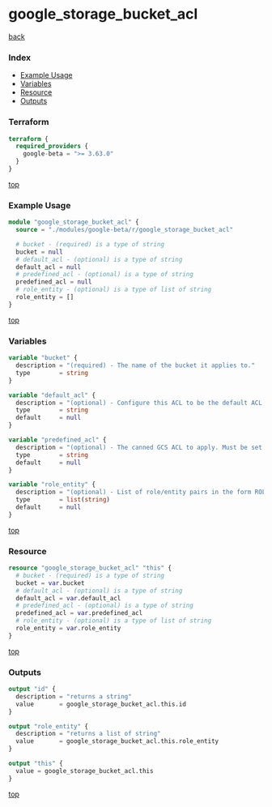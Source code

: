 # google_storage_bucket_acl

[back](../google-beta.md)

### Index

- [Example Usage](#example-usage)
- [Variables](#variables)
- [Resource](#resource)
- [Outputs](#outputs)

### Terraform

```terraform
terraform {
  required_providers {
    google-beta = ">= 3.63.0"
  }
}
```

[top](#index)

### Example Usage

```terraform
module "google_storage_bucket_acl" {
  source = "./modules/google-beta/r/google_storage_bucket_acl"

  # bucket - (required) is a type of string
  bucket = null
  # default_acl - (optional) is a type of string
  default_acl = null
  # predefined_acl - (optional) is a type of string
  predefined_acl = null
  # role_entity - (optional) is a type of list of string
  role_entity = []
}
```

[top](#index)

### Variables

```terraform
variable "bucket" {
  description = "(required) - The name of the bucket it applies to."
  type        = string
}

variable "default_acl" {
  description = "(optional) - Configure this ACL to be the default ACL."
  type        = string
  default     = null
}

variable "predefined_acl" {
  description = "(optional) - The canned GCS ACL to apply. Must be set if role_entity is not."
  type        = string
  default     = null
}

variable "role_entity" {
  description = "(optional) - List of role/entity pairs in the form ROLE:entity. See GCS Bucket ACL documentation  for more details. Must be set if predefined_acl is not."
  type        = list(string)
  default     = null
}
```

[top](#index)

### Resource

```terraform
resource "google_storage_bucket_acl" "this" {
  # bucket - (required) is a type of string
  bucket = var.bucket
  # default_acl - (optional) is a type of string
  default_acl = var.default_acl
  # predefined_acl - (optional) is a type of string
  predefined_acl = var.predefined_acl
  # role_entity - (optional) is a type of list of string
  role_entity = var.role_entity
}
```

[top](#index)

### Outputs

```terraform
output "id" {
  description = "returns a string"
  value       = google_storage_bucket_acl.this.id
}

output "role_entity" {
  description = "returns a list of string"
  value       = google_storage_bucket_acl.this.role_entity
}

output "this" {
  value = google_storage_bucket_acl.this
}
```

[top](#index)